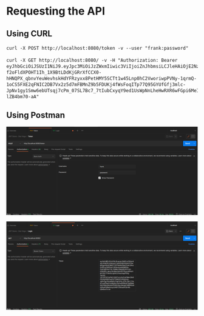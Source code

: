 # Requesting the API

## Using CURL

```shell
curl -X POST http://localhost:8080/token -v --user "frank:password"

curl -X GET http://localhost:8080/ -v -H "Authorization: Bearer eyJhbGciOiJSUzI1NiJ9.eyJpc3MiOiJzZWxmIiwic3ViIjoiZnJhbmsiLCJleHAiOjE2NzkzOTEwMDgsImlhdCI6MTY3OTM4NzQwOCwic2NvcGUiOiJyZWFkIn0.Z83mntjJwikQBDQs-f2oFldXPOHT1Ih_1X9BtLDdKjGRrXfCCX0-hHNQPX_qbnvYeuWevhskHdYFRzyxx8PetHMY5SCTt1w45Lnp0hC2VworiwpPVNy-1qrmQ-1oCS5FXE2qFNIC2DB7Vx2z5d7mFBMnZ9b5FDUKj4fWsFoqITp77Q95GYUfGfj3mlc-JpNv1gy1Smw6ebUTsqj7cPm_07SL7Bc7_7tIubCxyqY9ed1UsWpNnLheHwRXR6wFGpi6MeINmVvBs4hKyicIk7R1RzVbpJGenpiC2BIPR2x9I4tfkyK5IRIpsrmyJUN5iT2NAxafhCbr4B-lZB4bm70-aA"
```

## Using Postman


![](static/Postman1.png)

![](static/Postman2.jpg)
